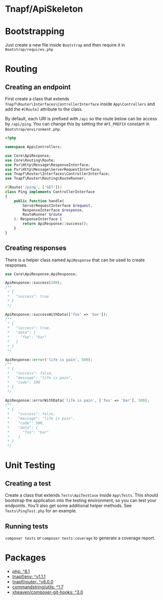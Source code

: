 # Tnapf/ApiSkeleton

# Bootstrapping

Just create a new file inside `Bootstrap` and then require it in `Bootstrap/requires.php`

# Routing

## Creating an endpoint

First create a class that extends `Tnapf\Router\Interfaces\ControllerInterface` inside `App\Controllers` and add the `#[Route]` attribute to the class. 

By default, each URI is prefixed with `/api` so the route below can be access by `/api/ping`. You can change this by setting the `API_PREFIX` constant in `Bootstrap/environment.php`.

```php
<?php

namespace App\Controllers;

use Core\ApiResponse;
use Core\Routing\Route;
use Psr\Http\Message\ResponseInterface;
use Psr\Http\Message\ServerRequestInterface;
use Tnapf\Router\Interfaces\ControllerInterface;
use Tnapf\Router\Routing\RouteRunner;

#[Route('/ping', ['GET'])]
class Ping implements ControllerInterface
{
    public function handle(
        ServerRequestInterface $request,
        ResponseInterface $response,
        RouteRunner $route
    ): ResponseInterface {
        return ApiResponse::success();
    }
}
```

## Creating responses

There is a helper class named `ApiResponse` that can be used to create responses.

```php
use Core\ApiResponse;ApiResponse;

ApiResponse::success(200);
/**
 * {
 *   "success": true
 * }
 */

ApiResponse::successWithData(['foo' => 'bar']);
/**
 * {
 *   "success": true,
 *   "data": {
 *     "foo": "bar"
 *   }
 * } 
 */

ApiResponse::error('life is pain', 500);
/**
 * {
 *   "success": false,
 *   "message": "life is pain",
 *   "code": 500
 * } 
 */

ApiResponse::errorWithData('life is pain', ['foo' => 'bar'], 500);
/**
 * {
 *    "success": false,
 *    "message": "life is pain",
 *    "code": 500,
 *    "data": {
 *      "foo": "bar"
 *    } 
 * }
 */
```

# Unit Testing

## Creating a test

Create a class that extends `Tests\ApiTestCase` inside `App\Tests`. This should bootstrap the application into the testing environment, so you can test your endpoints. You'll also get some additional helper methods. See `Tests\PingTest.php` for an example.

## Running tests

`composer tests` or `composer tests:coverage` to generate a coverage report.

# Packages

* [php: ^8.1](https://www.php.net/downloads.php)
* [tnapf/env: ^v1.1.1](https://packagist.org/packages/tnapf/env)
* [tnapf/router: ^v6.0.0](https://packagist.org/packages/tnapf/router)
* [commandstring/utils: ^1.7](https://packagist.org/packages/commandstring/utils)
* [xheaven/composer-git-hooks: ^3.0](https://packagist.org/packages/xheaven/composer-git-hooks)
